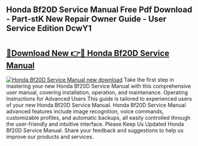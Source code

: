## Honda Bf20D Service Manual Free Pdf Download - Part-stK New Repair Owner Guide - User Service Edition DcwY1

# <h2><a href="http://bc39077.oget.top/?id=Honda+Bf20D+Service+Manual">🔗Download New 👉🔴 Honda Bf20D Service Manual</a></h2>

[![Honda Bf20D Service Manual new download](https://i.imgur.com/5g1atiW.png)](http://bc39077.oget.top/?id=Honda+Bf20D+Service+Manual)
Take the first step in mastering your new Honda Bf20D Service Manual with this comprehensive user manual, covering installation, operation, and maintenance. Operating Instructions for Advanced Users This guide is tailored to experienced users of your new Honda Bf20D Service Manual. Honda Bf20D Service Manual advanced features include image recognition, voice commands, customizable profiles, and automatic backups, all easily controlled through the user-friendly and intuitive interface. Please Keep Us Updated Honda Bf20D Service Manual. Share your feedback and suggestions to help us improve our products and services.
